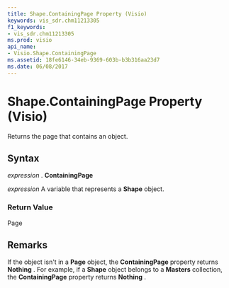 ```yaml
---
title: Shape.ContainingPage Property (Visio)
keywords: vis_sdr.chm11213305
f1_keywords:
- vis_sdr.chm11213305
ms.prod: visio
api_name:
- Visio.Shape.ContainingPage
ms.assetid: 18fe6146-34eb-9369-603b-b3b316aa23d7
ms.date: 06/08/2017
---
```



# Shape.ContainingPage Property (Visio)

Returns the page that contains an object.


## Syntax

 _expression_ . **ContainingPage**

 _expression_ A variable that represents a **Shape** object.


### Return Value

Page


## Remarks

If the object isn't in a **Page** object, the **ContainingPage** property returns **Nothing** . For example, if a **Shape** object belongs to a **Masters** collection, the **ContainingPage** property returns **Nothing** .


